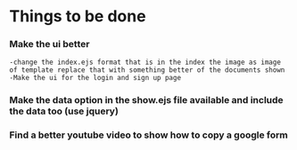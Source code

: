 # Things to be done

### Make the ui better
    -change the index.ejs format that is in the index the image as image of template replace that with something better of the documents shown 
    -Make the ui for the login and sign up page 

### Make the data option in the show.ejs file available and include the data too (use jquery)




### Find a better youtube video to show how to copy a google form